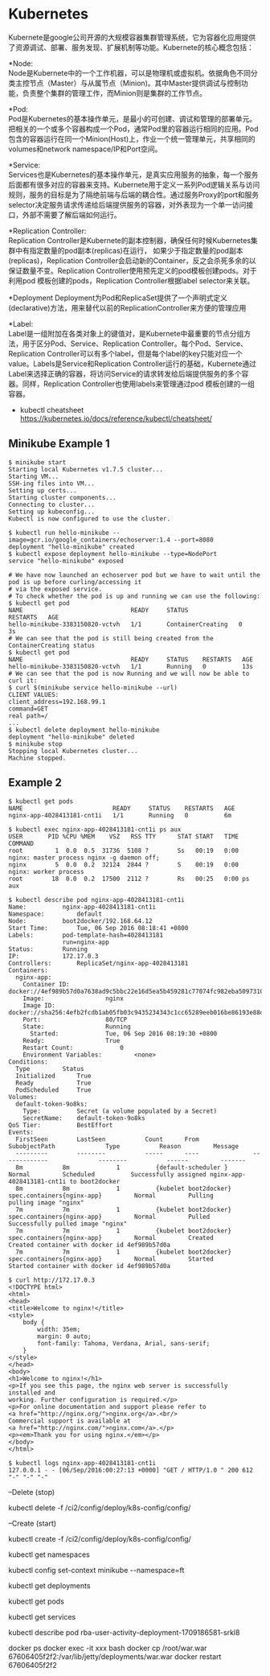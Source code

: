 # Kubernetes

Kubernete是google公司开源的大规模容器集群管理系统，它为容器化应用提供了资源调试、部署、服务发现、扩展机制等功能。Kubernete的核心概念包括：
        
*Node:  
Node是Kubernete中的一个工作机器，可以是物理机或虚拟机。依据角色不同分类主控节点（Master）与从属节点（Minion)。其中Master提供调试与控制功能，负责整个集群的管理工作，而Minion则是集群的工作节点。

*Pod:  
Pod是Kubernetes的基本操作单元，是最小的可创建、调试和管理的部署单元。把相关的一个或多个容器构成一个Pod，通常Pod里的容器运行相同的应用。Pod包含的容器运行在同一个Minion(Host)上，作业一个统一管理单元，共享相同的volumes和network namespace/IP和Port空间。        
        
*Service:  
Services也是Kubernetes的基本操作单元，是真实应用服务的抽象，每一个服务后面都有很多对应的容器来支持。Kubernete用于定义一系列Pod逻辑关系与访问规则，服务的目标是为了隔绝前端与后端的耦合性。通过服务Proxy的port和服务selector决定服务请求传递给后端提供服务的容器，对外表现为一个单一访问接口，外部不需要了解后端如何运行。

*Replication Controller:  
Replication Controller是Kubernete的副本控制器，确保任何时候Kubernetes集群中有指定数量的pod副本(replicas)在运行， 如果少于指定数量的pod副本(replicas)，Replication Controller会启动新的Container，反之会杀死多余的以保证数量不变。Replication Controller使用预先定义的pod模板创建pods。对于利用pod 模板创建的pods，Replication Controller根据label selector来关联。

*Deployment
Deployment为Pod和ReplicaSet提供了一个声明式定义(declarative)方法，用来替代以前的ReplicationController来方便的管理应用

*Label:  
Label是一组附加在各类对象上的键值对，是Kubernete中最重要的节点分组方法，用于区分Pod、Service、Replication Controller。每个Pod、Service、 Replication Controller可以有多个label，但是每个label的key只能对应一个value。Labels是Service和Replication Controller运行的基础，Kubernete通过Label来选择正确的容器，将访问Service的请求转发给后端提供服务的多个容器。同样，Replication Controller也使用labels来管理通过pod 模板创建的一组容器。

* kubectl cheatsheet  
https://kubernetes.io/docs/reference/kubectl/cheatsheet/

## Minikube Example 1

```shell
$ minikube start
Starting local Kubernetes v1.7.5 cluster...
Starting VM...
SSH-ing files into VM...
Setting up certs...
Starting cluster components...
Connecting to cluster...
Setting up kubeconfig...
Kubectl is now configured to use the cluster.

$ kubectl run hello-minikube --image=gcr.io/google_containers/echoserver:1.4 --port=8080
deployment "hello-minikube" created
$ kubectl expose deployment hello-minikube --type=NodePort
service "hello-minikube" exposed

# We have now launched an echoserver pod but we have to wait until the pod is up before curling/accessing it
# via the exposed service.
# To check whether the pod is up and running we can use the following:
$ kubectl get pod
NAME                              READY     STATUS              RESTARTS   AGE
hello-minikube-3383150820-vctvh   1/1       ContainerCreating   0          3s
# We can see that the pod is still being created from the ContainerCreating status
$ kubectl get pod
NAME                              READY     STATUS    RESTARTS   AGE
hello-minikube-3383150820-vctvh   1/1       Running   0          13s
# We can see that the pod is now Running and we will now be able to curl it:
$ curl $(minikube service hello-minikube --url)
CLIENT VALUES:
client_address=192.168.99.1
command=GET
real path=/
...
$ kubectl delete deployment hello-minikube
deployment "hello-minikube" deleted
$ minikube stop
Stopping local Kubernetes cluster...
Machine stopped.
```

## Example 2

```shell
$ kubectl get pods
NAME                         READY     STATUS    RESTARTS   AGE
nginx-app-4028413181-cnt1i   1/1       Running   0          6m

$ kubectl exec nginx-app-4028413181-cnt1i ps aux
USER       PID %CPU %MEM    VSZ   RSS TTY      STAT START   TIME COMMAND
root         1  0.0  0.5  31736  5108 ?        Ss   00:19   0:00 nginx: master process nginx -g daemon off;
nginx        5  0.0  0.2  32124  2844 ?        S    00:19   0:00 nginx: worker process
root        18  0.0  0.2  17500  2112 ?        Rs   00:25   0:00 ps aux

$ kubectl describe pod nginx-app-4028413181-cnt1i
Name:          nginx-app-4028413181-cnt1i
Namespace:         default
Node:          boot2docker/192.168.64.12
Start Time:        Tue, 06 Sep 2016 08:18:41 +0800
Labels:        pod-template-hash=4028413181
               run=nginx-app
Status:        Running
IP:            172.17.0.3
Controllers:       ReplicaSet/nginx-app-4028413181
Containers:
  nginx-app:
    Container ID:              docker://4ef989b57d0a7638ad9c5bbc22e16d5ea5b459281c77074fc982eba50973107f
    Image:                 nginx
    Image ID:              docker://sha256:4efb2fcdb1ab05fb03c9435234343c1cc65289eeb016be86193e88d3a5d84f6b
    Port:                  80/TCP
    State:                 Running
      Started:             Tue, 06 Sep 2016 08:19:30 +0800
    Ready:                 True
    Restart Count:             0
    Environment Variables:         <none>
Conditions:
  Type         Status
  Initialized      True
  Ready            True
  PodScheduled     True
Volumes:
  default-token-9o8ks:
    Type:          Secret (a volume populated by a Secret)
    SecretName:    default-token-9o8ks
QoS Tier:          BestEffort
Events:
  FirstSeen        LastSeen           Count      From               SubobjectPath              Type           Reason         Message
  ---------        --------           -----      ----               -------------              --------           ------         -------
  8m           8m             1          {default-scheduler }                       Normal         Scheduled          Successfully assigned nginx-app-4028413181-cnt1i to boot2docker
  8m           8m             1          {kubelet boot2docker}      spec.containers{nginx-app}         Normal         Pulling        pulling image "nginx"
  7m           7m             1          {kubelet boot2docker}      spec.containers{nginx-app}         Normal         Pulled         Successfully pulled image "nginx"
  7m           7m             1          {kubelet boot2docker}      spec.containers{nginx-app}         Normal         Created        Created container with docker id 4ef989b57d0a
  7m           7m             1          {kubelet boot2docker}      spec.containers{nginx-app}         Normal         Started        Started container with docker id 4ef989b57d0a

$ curl http://172.17.0.3
<!DOCTYPE html>
<html>
<head>
<title>Welcome to nginx!</title>
<style>
    body {
        width: 35em;
        margin: 0 auto;
        font-family: Tahoma, Verdana, Arial, sans-serif;
    }
</style>
</head>
<body>
<h1>Welcome to nginx!</h1>
<p>If you see this page, the nginx web server is successfully installed and
working. Further configuration is required.</p>
<p>For online documentation and support please refer to
<a href="http://nginx.org/">nginx.org</a>.<br/>
Commercial support is available at
<a href="http://nginx.com/">nginx.com</a>.</p>
<p><em>Thank you for using nginx.</em></p>
</body>
</html>

$ kubectl logs nginx-app-4028413181-cnt1i
127.0.0.1 - - [06/Sep/2016:00:27:13 +0000] "GET / HTTP/1.0 " 200 612 "-" "-" "-"
```

–Delete (stop)

kubectl delete -f /ci2/config/deploy/k8s-config/config/

–Create (start)

kubectl create -f /ci2/config/deploy/k8s-config/config/

kubectl get namespaces

kubectl config set-context minikube --namespace=ft

kubectl get deployments

kubectl get pods

kubectl get services

kubectl describe pod rba-user-activity-deployment-1709186581-srkl8

docker ps
docker exec -it xxx bash
docker cp /root/war.war 67606405f2f2:/var/lib/jetty/deployments/war.war
docker restart 67606405f2f2
